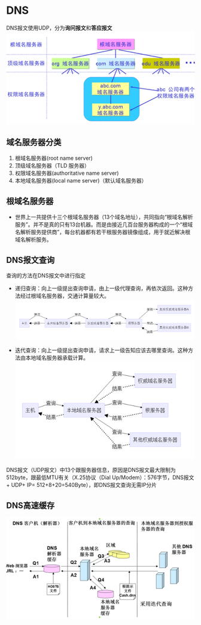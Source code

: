 # DNS
DNS报文使用UDP，分为**询问报文**和**答应报文**
![](/.src/pic/DNS.png)

## 域名服务器分类

1. 根域名服务器(root name server) 	
2. 顶级域名服务器（TLD 服务器）
3. 权限域名服务器(authoritative name server)
4. 本地域名服务器(local name server)（默认域名服务器）

## 根域名服务器
- 世界上一共提供十三个根域名服务器（13个域名地址），共同指向“根域名解析服务”。并不是真的只有13台机器。而是由接近几百台服务器构成的一个“根域名解析服务提供商”，每台机器都有若干根服务器镜像组成，用于就近解决根域名解析服务。

## DNS报文查询
查询的方法在DNS报文中进行指定
- 递归查询：向上一级提出查询申请，由上一级代理查询，再依次返回。这种方法经过根域名服务器，交通计算量较大。
![](/assets/sp180113_013107.png)

- 迭代查询：向上一级提出查询申请，请求上一级告知应该去哪里查询。这种方法由本地域名服务器承载计算。
![](/assets/sp180113_013114.png)

DNS报文（UDP报文）中13个跟服务器信息，原因是DNS报文最大限制为512byte，跟最低MTU有关（X.25协议（Dial Up/Modem）：576字节，DNS报文 + UDP+ IP= 512+8+20=540Byte），即DNS报文查询无需IP分片

## DNS高速缓存
![](/.src/pic/DNS2.png)

